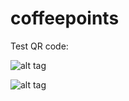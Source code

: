 # coffeepoints

Test QR code: 

![alt tag](https://cloud.githubusercontent.com/assets/7933725/12876131/85df0ad4-ce0b-11e5-9a9e-9c9845747f73.png)

![alt tag](https://cloud.githubusercontent.com/assets/7933725/12876161/2dda21ba-ce0c-11e5-9110-442ba4c20173.png)
